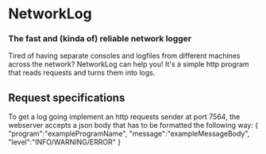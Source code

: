 # NetworkLog
### The fast and (kinda of) reliable network logger
Tired of having separate consoles and logfiles from different machines across the network?
NetworkLog can help you! It's a simple http program that reads requests and turns them into logs.

## Request specifications
To get a log going implement an http requests sender at port 7564, the webserver accepts a json body that has to be formatted the following way:
{
  "program":"exampleProgramName",
  "message":"exampleMessageBody",
  "level":"INFO/WARNING/ERROR"
}
